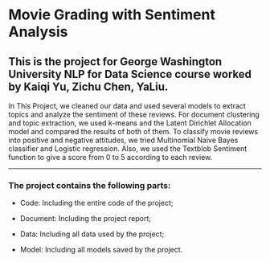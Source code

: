 # Movie Grading with Sentiment Analysis

This is the project for George Washington University NLP for Data Science course worked by Kaiqi Yu, Zichu Chen, YaLiu.
---

In This Project, we cleaned our data and used several models to extract topics and analyze the sentiment of these reviews. For document clustering and topic extraction, we used k-means and the Latent Dirichlet Allocation model and compared the results of both of them. To classify movie reviews into positive and negative attitudes, we tried Multinomial Naive Bayes classifier and Logistic regression. Also, we used the Textblob Sentiment function to give a score from 0 to 5 according to each review.

---

### The project contains the following parts:

* Code: Including the entire code of the project;

* Document: Including the project report;

* Data: Including all data used by the project;

* Model: Including all models saved by the project.
